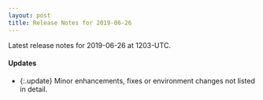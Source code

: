 ```yaml
---
layout: post
title: Release Notes for 2019-06-26
---
```


Latest release notes for 2019-06-26 at 1203-UTC.

<div class='updates' markdown='1'>

#### Updates

- {:.update} Minor enhancements, fixes or environment changes not listed in detail.

</div>


